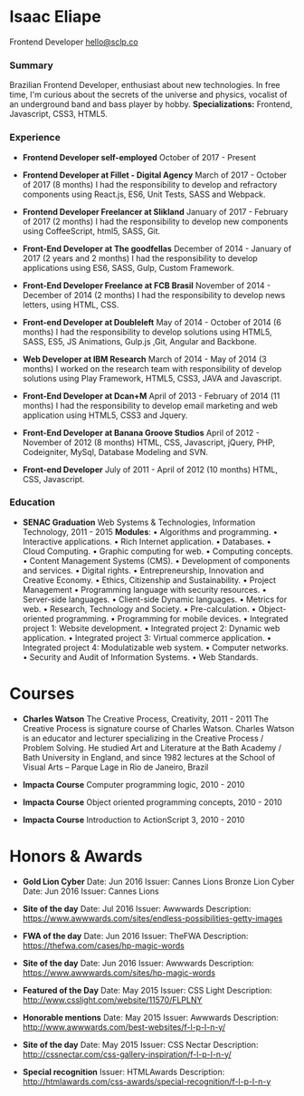 # Isaac Eliape
Frontend Developer
hello@sclp.co

### Summary
Brazilian Frontend Developer, enthusiast about new technologies. In free time, I'm curious about the secrets of the universe and physics, vocalist of an underground band and bass player by hobby.
**Specializations:** Frontend, Javascript, CSS3, HTML5.

### Experience
 - **Frontend Developer self-employed**
October of 2017 - Present

 - **Frontend Developer at Fillet - Digital Agency**
March of 2017 - October of 2017 (8 months) 
I had the responsibility to develop and refractory components using React.js, ES6, Unit Tests, SASS and Webpack.

 - **Frontend Developer Freelancer at Slikland**
January of 2017 - February of 2017 (2 months) 
I had the responsibility to develop new components using CoffeeScript, html5, SASS, Git.

 - **Front-End Developer at The goodfellas**
December of 2014 - January of 2017 (2 years and 2 months)
I had the responsibility to develop applications using ES6, SASS, Gulp,
Custom Framework.

 - **Front-End Developer Freelance at FCB Brasil**
November of 2014 - December of 2014 (2 months)
I had the responsibility to develop news letters, using HTML, CSS.

 - **Front-end Developer at Doubleleft**
May of 2014 - October of 2014 (6 months) 
I had the responsibility to develop solutions using HTML5, SASS, ES5, JS Animations, Gulp.js ,Git, Angular and Backbone.

 - **Web Developer at IBM Research**
March of 2014 - May of 2014 (3 months) 
I worked on the research team with responsibility of develop solutions using Play Framework, HTML5, CSS3, JAVA and Javascript.

 - **Front-End Developer at Dcan+M**
April of 2013 - February of 2014 (11 months) 
I had the responsibility to develop email marketing and web application using HTML5, CSS3 and Jquery.

 - **Front-End Developer at Banana Groove Studios**
April of 2012 - November of 2012 (8 months) 
HTML, CSS, Javascript, jQuery, PHP, Codeigniter, MySql, Database Modeling and SVN.

 - **Front-end Developer**
July of 2011 - April of 2012 (10 months) HTML, CSS, Javascript.

### Education
 - **SENAC Graduation**
Web Systems & Technologies, Information Technology, 2011 - 2015
**Modules**:
• Algorithms and programming.
• Interactive applications.
• Rich Internet application.
• Databases.
• Cloud Computing.
• Graphic computing for web.
• Computing concepts.
• Content Management Systems (CMS).
• Development of components and services.
• Digital rights.
• Entrepreneurship, Innovation and Creative Economy.
• Ethics, Citizenship and Sustainability.
• Project Management
• Programming language with security resources.
• Server-side languages.
• Client-side Dynamic languages.
• Metrics for web.
• Research, Technology and Society.
• Pre-calculation.
• Object-oriented programming.
• Programming for mobile devices.
• Integrated project 1: Website development.
• Integrated project 2: Dynamic web application.
• Integrated project 3: Virtual commerce application.
• Integrated project 4: Modulatizable web system.
• Computer networks.
• Security and Audit of Information Systems.
• Web Standards.

# Courses
 - **Charles Watson**
The Creative Process, Creativity, 2011 - 2011
The Creative Process is signature course of Charles Watson.
Charles Watson is an educator and lecturer specializing in the Creative Process / Problem Solving. He studied Art and Literature at the Bath Academy / Bath University in England, and since 1982 lectures at the School of Visual Arts – Parque Lage in Rio de Janeiro, Brazil

 - **Impacta Course**
Computer programming logic, 2010 - 2010

 - **Impacta Course**
Object oriented programming concepts, 2010 - 2010

 - **Impacta Course**
Introduction to ActionScript 3, 2010 - 2010

# Honors & Awards

 - **Gold Lion Cyber**
Date: Jun 2016 Issuer: Cannes Lions
Bronze Lion Cyber
Date: Jun 2016 Issuer: Cannes Lions

 - **Site of the day**
Date: Jul 2016 Issuer: Awwwards
Description: https://www.awwwards.com/sites/endless-possibilities-getty-images

 - **FWA of the day**
Date: Jun 2016
Issuer: TheFWA
Description: https://thefwa.com/cases/hp-magic-words

 - **Site of the day**
Date: Jun 2016
Issuer: Awwwards
Description: https://www.awwwards.com/sites/hp-magic-words

 - **Featured of the Day**
Date: May 2015 Issuer: CSS Light
Description: http://www.csslight.com/website/11570/FLPLNY

 - **Honorable mentions**
Date: May 2015
Issuer: Awwwards
Description: http://www.awwwards.com/best-websites/f-l-p-l-n-y/

 - **Site of the day**
Date: May 2015
Issuer: CSS Nectar
Description: http://cssnectar.com/css-gallery-inspiration/f-l-p-l-n-y/

 - **Special recognition**
Issuer: HTMLAwards
Description: http://htmlawards.com/css-awards/special-recognition/f-l-p-l-n-y